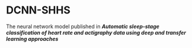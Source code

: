 # DCNN-SHHS

The neural network model published in ***Automatic sleep-stage classification of heart rate and actigraphy data using deep and transfer learning approaches***